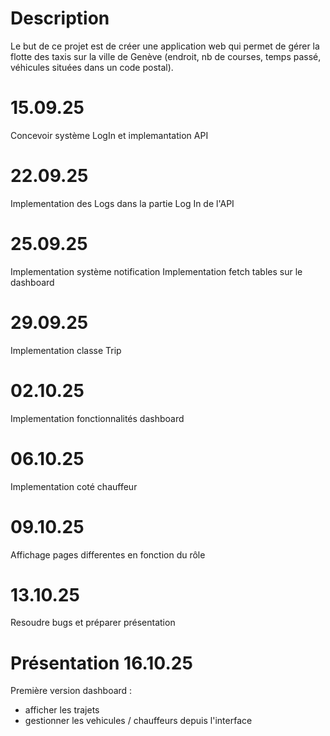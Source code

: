 # Description

Le but de ce projet est de créer une application web qui permet de gérer la flotte des taxis sur la ville de Genève  (endroit, nb de courses, temps passé, véhicules situées dans un code postal).

# 15.09.25

Concevoir système LogIn et implemantation API

# 22.09.25

Implementation des Logs dans la partie Log In de l'API

# 25.09.25

Implementation système notification
Implementation fetch tables sur le dashboard

# 29.09.25

Implementation classe Trip

# 02.10.25

Implementation fonctionnalités dashboard

# 06.10.25

Implementation coté chauffeur

# 09.10.25

Affichage pages differentes en fonction du rôle

# 13.10.25

Resoudre bugs et préparer présentation

# Présentation 16.10.25

Première version dashboard :
- afficher les trajets
- gestionner les vehicules / chauffeurs depuis l'interface
